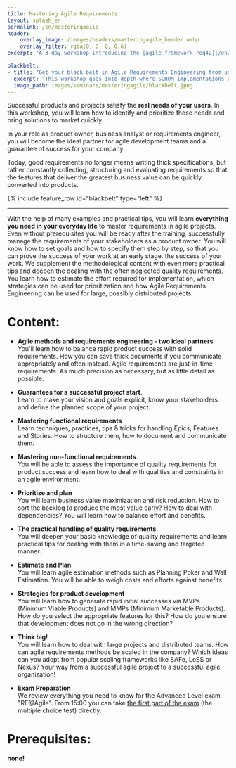 ```yaml
---
title: Mastering Agile Requirements
layout: splash_en
permalink: /en/masteringagile
header:
    overlay_image: /images/headers/masteringagile_header.webp
    overlay_filter: rgba(0, 0, 0, 0.6)
excerpt: "A 3-day workshop introducing the [agile framework req42](/en/req42-at-a-glance) by the agile duo Peter Hruschka and Markus Meuten."

blackbelt:
- title: "Get your black belt in Agile Requirements Engineering from us!"
  excerpt: "This workshop goes into depth where SCRUM implementations and Product Owner courses leave off. You will learn the tools and lots of *„good practices“*  for successful agile projects."
  image_path: images/seminars/masteringagile/blackbelt.jpeg
---
```

<div class="splash_text" markdown="1"> 

Successful products and projects satisfy the **real needs of your users**. In this workshop, you will learn how to identify and prioritize these needs and bring solutions to market quickly.

In your role as product owner, business analyst or requirements engineer, you will become the ideal partner for agile development teams and a guarantee of success for your company.

Today, good requirements no longer means writing thick specifications, but rather constantly collecting, structuring and evaluating requirements so that the features that deliver the greatest business value can be quickly converted into products.

<div class="blue_box">

{% include feature_row id="blackbelt" type="left" %}

</div>

<hr class="blue-sep">

With the help of many examples and practical tips, you will learn **everything you need in your everyday life** to master requirements in
agile projects. Even without prerequisites you will be ready after the training,
successfully manage the requirements of your stakeholders as a product owner.
You will know how to set goals and how to specify them step by step, so that you can prove the success of your work at an early stage.
the success of your work. We supplement the methodological content with even more practical tips and deepen the
dealing with the often neglected quality requirements. You learn how to estimate the effort required for implementation,
which strategies can be used for prioritization and how Agile Requirements Engineering can be used for large,
possibly distributed projects.

# Content:
* **Agile methods and requirements engineering - two ideal partners**.  
  You'll learn how to balance rapid product success with solid requirements. How you can save thick documents if you communicate appropriately and often instead. Agile requirements are just-in-time requirements. As much precision as necessary, but as little detail as possible.

* **Guarantees for a successful project start**.  
  Learn to make your vision and goals explicit, know your stakeholders and define the planned scope of your project.

* **Mastering functional requirements**  
  Learn techniques, practices, tips & tricks for handling Epics, Features and Stories. How to structure them, how to document and communicate them.

* **Mastering non-functional requirements**.  
  You will be able to assess the importance of quality requirements for product success and learn how to deal with qualities and constraints in an agile environment.

* **Prioritize and plan**  
  You will learn business value maximization and risk reduction. How to sort the backlog to produce the most value early? How to deal with dependencies? You will learn how to balance effort and benefits.

* **The practical handling of quality requirements**.  
  You will deepen your basic knowledge of quality requirements and learn practical tips for dealing with them in a time-saving and targeted manner.

* **Estimate and Plan**  
  You will learn agile estimation methods such as Planning Poker and Wall Estimation. You will be able to weigh costs and efforts against benefits.

* **Strategies for product development**  
  You will learn how to generate rapid initial successes via MVPs (Minimum Viable Products) and MMPs (Minimum Marketable Products). How do you select the appropriate features for this? How do you ensure that development does not go in the wrong direction?

* **Think big!**  
  You will learn how to deal with large projects and distributed teams. How can agile requirements methods be scaled in the company? Which ideas can you adopt from popular scaling frameworks like SAFe, LeSS or Nexus? Your way from a successful agile project to a successful agile organization!

* **Exam Preparation**  
  We review everything you need to know for the Advanced Level exam "RE@Agile". From 15:00 you can take [the first part of the exam](/en/ireb-certifications) (the multiple choice test) directly.

# Prerequisites:
**none!**
</div>